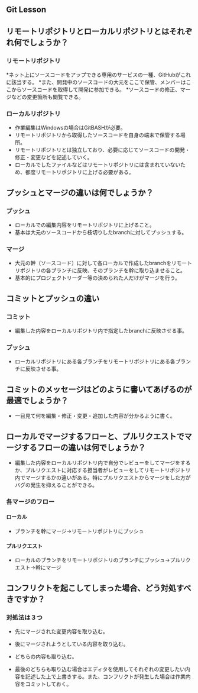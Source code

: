 ## Git Lesson

## リモートリポジトリとローカルリポジトリとはそれぞれ何でしょうか？
### リモートリポジトリ
  *ネット上にソースコードをアップできる専用のサービスの一種、GitHubがこれに該当する。
  *また、開発中のソースコードの大元をここで保管、メンバーはここからソースコードを取得して開発に参加できる。
  *ソースコードの修正、マージなどの変更箇所も閲覧できる。

### ローカルリポジトリ
  * 作業編集はWindowsの場合はGitBASHが必要。
  * リモートリポジトリから取得したソースコードを自身の端末で保管する場所。
  * リモートリポジトリとは独立しており、必要に応じてソースコードの開発・修正・変更などを記述していく。
  * ローカルでしたファイルなどはリモートリポジトリには含まれていないため、都度リモートリポジトリに上げる必要がある。

## プッシュとマージの違いは何でしょうか？
### プッシュ
  * ローカルでの編集内容をリモートリポジトリに上げること。
  * 基本は大元のソースコードから枝切りしたbranchに対してプッシュする。

### マージ
  * 大元の幹（ソースコード）に対して各ローカルで作成したbranchをリモートリポジトリの各ブランチに反映、そのブランチを幹に取り込ませること。
  * 基本的にプロジェクトリーダー等の決められた人だけがマージを行う。

## コミットとプッシュの違い
### コミット
  * 編集した内容をローカルリポジトリ内で指定したbranchに反映させる事。

### プッシュ
  * ローカルリポジトリにある各ブランチをリモートリポジトリにある各ブランチに反映させる事。

## コミットのメッセージはどのように書いてあげるのが最適でしょうか？
* 一目見て何を編集・修正・変更・追加した内容が分かるように書く。


## ローカルでマージするフローと、プルリクエストでマージするフローの違いは何でしょうか？
* 編集した内容をローカルリポジトリ内で自分でレビューをしてマージをするか、プルリクエストに対応する担当者がレビューをしてリモートリポジトリ内でマージするかの違いがある。特にプルリクエストからマージをした方がバグの発生を抑えることができる。

### 各マージのフロー
#### ローカル
  * ブランチを幹にマージ→リモートリポジトリにプッシュ

#### プルリクエスト
  * ローカルのブランチをリモートリポジトリのブランチにプッシュ→プルリクエスト→幹にマージ


## コンフリクトを起こしてしまった場合、どう対処すべきですか？
### 対処法は３つ
* 先にマージされた変更内容を取り込む。
* 後にマージされようとしている内容を取り込む。
* どちらの内容も取り込む。

* 最後のどちらも取り込む場合はエディタを使用してそれぞれの変更したい内容を記述した上で上書きする。また、コンフリクトが発生した場合は作業内容をコミットしておく。